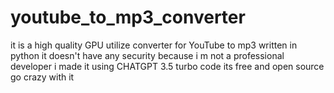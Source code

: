 # youtube_to_mp3_converter
it is a high quality GPU utilize converter for YouTube to mp3 written in python it doesn't have any security because i m not a professional developer i made it using CHATGPT 3.5 turbo code its free and open source go crazy with it
